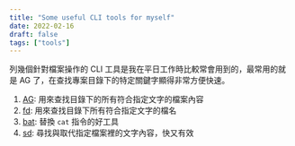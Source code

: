 ```yaml
---
title: "Some useful CLI tools for myself"
date: 2022-02-16
draft: false
tags: ["tools"]
---
```


列幾個針對檔案操作的 CLI 工具是我在平日工作時比較常會用到的，最常用的就是 AG 了，在查找專案目錄下的特定關鍵字顯得非常方便快速。

1. [AG](https://github.com/ggreer/the_silver_searcher): 用來查找目錄下的所有符合指定文字的檔案內容
2. [fd](https://github.com/sharkdp/fd): 用來查找目錄下所有符合指定文字的檔名
3. [bat](https://github.com/sharkdp/bat): 替換 `cat` 指令的好工具
4. [sd](https://github.com/chmln/sd): 尋找與取代指定檔案裡的文字內容，快又有效
